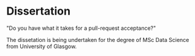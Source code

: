 # Dissertation
"Do you have what it takes for a pull-request acceptance?"

The dissetation is being undertaken for the degree of MSc Data Science from University of Glasgow. 
